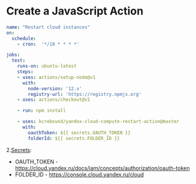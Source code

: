 # Create a JavaScript Action

```yaml
name: "Restart cloud instances"
on:
  schedule:
    - cron:  '*/10 * * * *'

jobs:
  test:
    runs-on: ubuntu-latest
    steps:
    - uses: actions/setup-node@v1
      with:
        node-version: '12.x'
        registry-url: 'https://registry.npmjs.org'
    - uses: actions/checkout@v1

    - run: npm install

    - uses: kcrebound/yandex-cloud-compute-restart-action@master
      with:
        oauthToken: ${{ secrets.OAUTH_TOKEN }}
        folderId: ${{ secrets.FOLDER_ID }}
```

2.[Secrets](https://help.github.com/en/articles/virtual-environments-for-github-actions#creating-and-using-secrets-encrypted-variables):
  - OAUTH_TOKEN - https://cloud.yandex.ru/docs/iam/concepts/authorization/oauth-token
  - FOLDER_ID - https://console.cloud.yandex.ru/cloud
